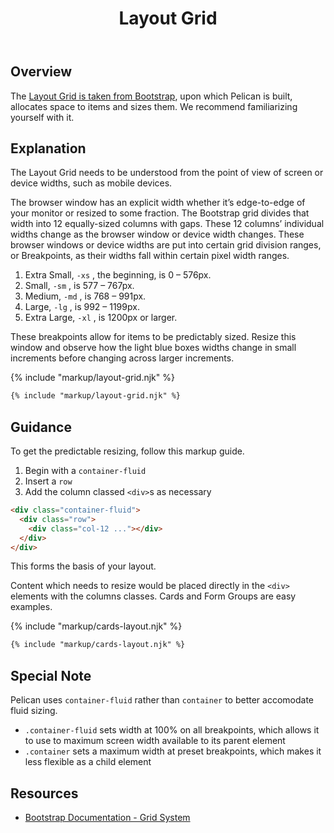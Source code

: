﻿---
title: Layout Grid
summary: Pelican uses Bootstrap’s Grid to arrange content.
tags: components, layout grid, grid, layout
layout: guide
eleventyNavigation:
  key: Layout Grid
  parent: Foundation
  order: 5
  excerpt: Pelican uses Bootstrap’s Grid to arrange content.
  img: /img/illustrations/illus-layout.svg
---

## Overview

The <a href="https://getbootstrap.com/docs/4.5/layout/overview/" target="_blank">Layout Grid is taken from Bootstrap</a>, upon which Pelican is built, allocates space to items and sizes them. We recommend familiarizing yourself with it.

## Explanation

The Layout Grid needs to be understood from the point of view of screen or device widths, such as mobile devices.

The browser window has an explicit width whether it’s edge-to-edge of your monitor or resized to some fraction. The Bootstrap grid divides that width into 12 equally-sized columns with gaps. These 12 columns’ individual widths change as the browser window or device width changes. These browser windows or device widths are put into certain grid division ranges, or Breakpoints, as their widths fall within certain pixel width ranges.

1. Extra Small, `-xs` , the beginning, is 0 – 576px.
1. Small, `-sm` , is 577 – 767px.
1. Medium, `-md` , is 768 – 991px.
1. Large, `-lg` , is 992 – 1199px.
1. Extra Large, `-xl` , is 1200px or larger.

These breakpoints allow for items to be predictably sized. Resize this window and observe how the light blue boxes widths change in small increments before changing across larger increments.

{% include "markup/layout-grid.njk" %}

``` html
{% include "markup/layout-grid.njk" %}
``` 

## Guidance

To get the predictable resizing, follow this markup guide.

1. Begin with a `container-fluid`
1. Insert a `row`
1. Add the column classed `<div>`s as necessary

```html
<div class="container-fluid">
  <div class="row">
    <div class="col-12 ..."></div>
  </div>
</div>
```

This forms the basis of your layout. 

Content which needs to resize would be placed directly in the `<div>` elements with the columns classes. Cards and Form Groups are easy examples.

{% include "markup/cards-layout.njk" %}

```html
{% include "markup/cards-layout.njk" %}
```

## Special Note

Pelican uses `container-fluid` rather than `container` to better accomodate fluid sizing.

* `.container-fluid` sets width at 100% on all breakpoints, which allows it to use to maximum screen width available to its parent element
* `.container` sets a maximum width at preset breakpoints, which makes it less flexible as a child element

## Resources

* <a href="https://getbootstrap.com/docs/4.0/layout/grid/" target="_blank">Bootstrap Documentation - Grid System</a>
